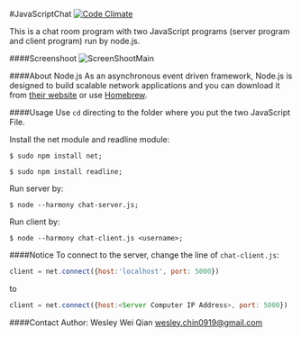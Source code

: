 #JavaScriptChat [![Code Climate](https://codeclimate.com/repos/54c43d5a695680671e0000cf/badges/98194cc5f2799326f66b/gpa.svg)](https://codeclimate.com/repos/54c43d5a695680671e0000cf/feed)

This is a chat room program with two JavaScript programs (server program and client program) run by node.js.

####Screenshoot
![ScreenShootMain](http://i.imgur.com/JBXbF2D.jpg)

####About Node.js
As an asynchronous event driven framework, Node.js is designed to build scalable network applications and you can download it from [their website](http://nodejs.org/download/) or use [Homebrew](http://brew.sh/).

####Usage
Use `cd` directing to the folder where you put the two JavaScript File.

Install the net module and readline module: 

	
	$ sudo npm install net;
	
	$ sudo npm install readline;
	

Run server by: 

  	
  	$ node --harmony chat-server.js;
  	
  	
Run client by: 

	
  	$ node --harmony chat-client.js <username>;
  	
 
####Notice
To connect to the server, change the line of `chat-client.js`:
```javascript
client = net.connect({host:'localhost', port: 5000})
```
to 
```javascript
client = net.connect({host:<Server Computer IP Address>, port: 5000})
```

####Contact
Author: Wesley Wei Qian <wesley.chin0919@gmail.com>
  	
	
